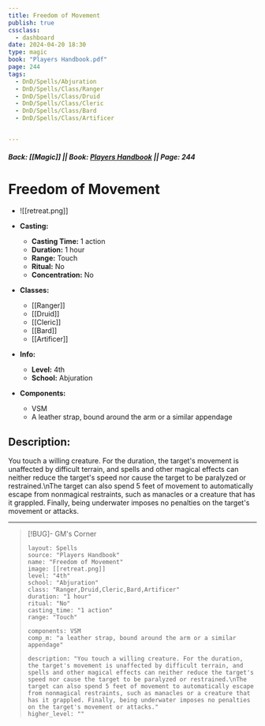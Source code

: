 ```yaml
---
title: Freedom of Movement
publish: true
cssclass:
  - dashboard
date: 2024-04-20 18:30
type: magic
book: "Players Handbook.pdf"
page: 244
tags:
  - DnD/Spells/Abjuration
  - DnD/Spells/Class/Ranger
  - DnD/Spells/Class/Druid
  - DnD/Spells/Class/Cleric
  - DnD/Spells/Class/Bard
  - DnD/Spells/Class/Artificer


---
```


##### Back: [[Magic]] || Book: [Players Handbook](https://drive.google.com/drive/folders/1O5bhpYizcIT5xxAoLOuzCRht_PVS7VSG?usp=sharing) || Page: 244

# Freedom of Movement
- ![[retreat.png]]
- **Casting:**
    - **Casting Time:** 1 action
    - **Duration:** 1 hour
    - **Range:** Touch
    - **Ritual:** No
    - **Concentration:** No
- **Classes:**
    - [[Ranger]]
    - [[Druid]]
    - [[Cleric]]
    - [[Bard]]
    - [[Artificer]]

- **Info:**
    - **Level:** 4th
    - **School:** Abjuration
- **Components:**
    - VSM
    - A leather strap, bound around the arm or a similar appendage

## Description:
You touch a willing creature. For the duration, the target's movement is unaffected by difficult terrain, and spells and other magical effects can neither reduce the target's speed nor cause the target to be paralyzed or restrained.\nThe target can also spend 5 feet of movement to automatically escape from nonmagical restraints, such as manacles or a creature that has it grappled. Finally, being underwater imposes no penalties on the target's movement or attacks.



---

> [!BUG]- GM's Corner
>
> ```statblock
> layout: Spells
> source: "Players Handbook"
> name: "Freedom of Movement"
> image: [[retreat.png]]
> level: "4th"
> school: "Abjuration"
> class: "Ranger,Druid,Cleric,Bard,Artificer"
> duration: "1 hour"
> ritual: "No"
> casting_time: "1 action"
> range: "Touch"
>
> components: VSM
> comp_m: "a leather strap, bound around the arm or a similar appendage"
>
> description: "You touch a willing creature. For the duration, the target's movement is unaffected by difficult terrain, and spells and other magical effects can neither reduce the target's speed nor cause the target to be paralyzed or restrained.\nThe target can also spend 5 feet of movement to automatically escape from nonmagical restraints, such as manacles or a creature that has it grappled. Finally, being underwater imposes no penalties on the target's movement or attacks."
> higher_level: ""
> ```
